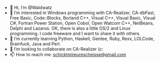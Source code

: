 - 👋 Hi, I’m @Waldwatz
- 👀 I’m interested in Windows programming with CA-Realizer, CA-dbFast, Free Basic, Code::Blocks, Borland C++, Visual C++, Visual Basic, Visual C#, Fortran Power Station, Open Cobol, Open Watcom C++, NetBeans, Delphi and Lazarus. OK, there is also a little OS/2 and Linux programming. I code freeware and I want to share it with others.
- 🌱 I’m currently learning Python, Haskell, Gentee, Ruby, Rexx, LOLCode, Brainfuck, Java and Perl.
- 💞️ I’m looking to collaborate on CA-Realizer (c:
- 📫 How to reach me: schicktmireurescheisse@gmail.com

<!---
Waldwatz/Waldwatz is a ✨ special ✨ repository because its `README.md` (this file) appears on your GitHub profile.
You can click the Preview link to take a look at your changes.
--->

